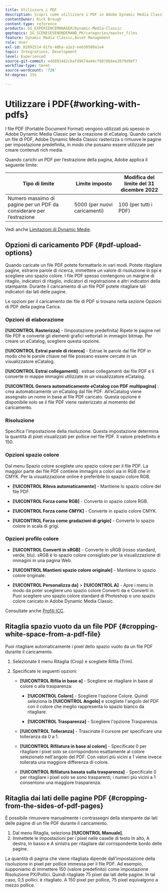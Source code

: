 ```yaml
---
title: Utilizzare i PDF
description: Scopri come utilizzare i PDF in Adobe Dynamic Media Classic.
contentOwner: Rick Brough
content-type: reference
products: SG_EXPERIENCEMANAGER/Dynamic-Media-Classic
geptopics: SG_SCENESEVENONDEMAND_PK/categories/master_files
feature: Dynamic Media Classic,Asset Management
role: User
exl-id: 02892514-61fe-48ba-a2e3-eeb30580a1e4
topic: Integrations, Development
level: Experienced
source-git-commit: edd893482cbafd9674a44cf9878b8ee3079d98f7
workflow-type: tm+mt
source-wordcount: '726'
ht-degree: 25%

---
```


# Utilizzare i PDF{#working-with-pdfs}

I file PDF (Portable Document Format) vengono utilizzati più spesso in Adobe Dynamic Media Classic per la creazione di eCatalog. Quando carichi un file di PDF, Adobe Dynamic Media Classic rasterizza o rimuove le pagine per impostazione predefinita, in modo che possano essere utilizzate per creare contenuti rich media.

Quando carichi un PDF per l’estrazione della pagina, Adobe applica il seguente limite:

| Tipo di limite | Limite imposto | Modifica del limite del 31 dicembre 2022 |
| --- | --- | --- |
| Numero massimo di pagine per un PDF da considerare per l’estrazione | 5000 (per nuovi caricamenti) | 100 (per tutti i PDF) |

Vedi anche [Limitazioni di Dynamic Medie](/help/using/limitations.md).

## Opzioni di caricamento PDF {#pdf-upload-options}

Quando caricate un file PDF potete formattarlo in vari modi. Potete ritagliare pagine, estrarre parole di ricerca, immettere un valore di risoluzione in ppi e scegliere uno spazio colore. I file PDF spesso contengono un margine di ritaglio, indicatori di ritaglio, indicatori di registrazione e altri indicatori della stampante. Durante il caricamento di un file PDF potete ritagliare tali indicatori dai lati delle pagine.

Le opzioni per il caricamento dei file di PDF si trovano nella sezione Opzioni di PDF della pagina Carica.

### Opzioni di elaborazione

**[!UICONTROL Rasterizza]** - (Impostazione predefinita) Ripete le pagine nel file PDF e converte gli elementi grafici vettoriali in immagini bitmap. Per creare un eCatalog, scegliere questa opzione.

**[!UICONTROL Estrai parole di ricerca]** - Estrae le parole dal file PDF in modo che le parole chiave nel file possano essere cercate in un visualizzatore eCatalog.

**[!UICONTROL Estrai collegamenti]** : estrae collegamenti dai file PDF e li converte in mappe immagini utilizzate in un visualizzatore eCatalog.

**[!UICONTROL Genera automaticamente eCatalog con PDF multipagina]** : crea automaticamente un eCatalog dal file PDF. All’eCatalog viene assegnato un nome in base al file PDF caricato. Questa opzione è disponibile solo se il file PDF viene rasterizzato al momento del caricamento.

### Risoluzione

Specifica l’impostazione della risoluzione. Questa impostazione determina la quantità di pixel visualizzati per pollice nel file PDF. Il valore predefinito è 150.

### Opzioni spazio colore

Dal menu Spazio colore scegliete uno spazio colore per il file PDF. La maggior parte dei file PDF contiene immagini a colori sia in RGB che in CMYK. Per la visualizzazione online è preferibile lo spazio colore RGB.

* **[!UICONTROL Rileva automaticamente]** - Mantiene lo spazio colore del file PDF.

* **[!UICONTROL Forza come RGB]** - Converte in spazio colore RGB.

* **[!UICONTROL Forza come CMYK]** - Converte in spazio colore CMYK.

* **[!UICONTROL Forza come gradazioni di grigio]** - Converte lo spazio colore in scala di grigi.

### Opzioni profilo colore

* **[!UICONTROL Converti in sRGB]** - Converte in sRGB (rosso standard, verde, blu). sRGB è lo spazio colore consigliato per la visualizzazione di immagini in una pagina Web.

* **[!UICONTROL Mantieni spazio colore originale]** - Mantiene lo spazio colore originale.

* **[!UICONTROL Personalizza da]** > **[!UICONTROL A]** - Apre i menu in modo da poter scegliere uno spazio colore Converti da e Converti in. Puoi scegliere uno spazio colore standard di Photoshop o uno spazio colore caricato in Adobe Dynamic Media Classic.

Consultate anche [Profili ICC](/help/using/icc-profiles.md#icc_profiles).

## Ritaglia spazio vuoto da un file PDF {#cropping-white-space-from-a-pdf-file}

Puoi ritagliare automaticamente i pixel dello spazio vuoto da un file PDF durante il caricamento.

1. Selezionate il menu Ritaglia (Crop) e scegliete Rifila (Trim).
1. Specificate le seguenti opzioni:

   * **[!UICONTROL Rifila in base a]** - Scegliere se ritagliare in base al colore o alla trasparenza:

      * **[!UICONTROL Colore]** - Scegliere l&#39;opzione Colore. Quindi seleziona la **[!UICONTROL Angolo]** e scegliete l&#39;angolo del PDF con il colore che meglio rappresenta lo spazio bianco da ritagliare.

      * **[!UICONTROL Trasparenza]** - Scegliere l&#39;opzione Trasparenza.

   * **[!UICONTROL Tolleranza]** - Trascinate il cursore per specificare una tolleranza da 0 a 1.

   * **[!UICONTROL Rifilatura in base al colore]** - Specificate 0 per ritagliare i pixel solo se corrispondono esattamente al colore selezionato nell&#39;angolo del PDF. Con valori più vicini a 1 viene invece tollerata una maggiore differenza di colore. 

   * **[!UICONTROL Rifilatura basata sulla trasparenza]** - Specificate 0 per ritagliare i pixel solo se sono trasparenti; i numeri più vicini a 1 consentono una maggiore trasparenza.

## Ritaglia dai lati delle pagine PDF {#cropping-from-the-sides-of-pdf-pages}

È possibile rimuovere manualmente i contrassegni della stampante dai lati delle pagine di un file PDF durante il caricamento.

1. Dal menu Ritaglia, seleziona **[!UICONTROL Manuale]**.
1. Immettete le impostazioni per i pixel nelle caselle di testo In alto, A destra, In basso e A sinistra per ritagliare dal corrispondente bordo delle pagine.

La quantità di pagina che viene ritagliata dipende dall’impostazione della risoluzione in pixel per pollice immessa per il file PDF. Ad esempio, supponiamo di immettere 150 (valore predefinito) come impostazione Risoluzione PX/Pollici. Quindi ritagliate 75 pixel dai lati delle pagine. In tal caso, 0,5 pollici. è ritagliato. A 150 pixel per pollice, 75 pixel equivalgono a mezzo pollice.
